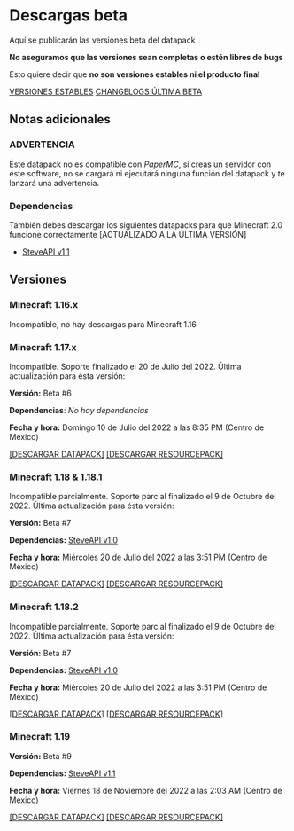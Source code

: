 # Descargas **beta**

Aquí se publicarán las versiones beta del datapack

**No aseguramos que las versiones sean completas o estén libres de bugs**

Esto quiere decir que **no son versiones estables ni el producto final**

[VERSIONES ESTABLES](https://tacozyt.github.io/lezah/downloads)
[CHANGELOGS ÚLTIMA BETA](https://github.com/tacozyt/lezah/releases/latest)

## Notas adicionales

### ADVERTENCIA

Éste datapack no es compatible con *PaperMC*, si creas un servidor con éste software, no se cargará ni ejecutará ninguna función del datapack y te lanzará una advertencia.

### Dependencias

También debes descargar los siguientes datapacks para que Minecraft 2.0 funcione correctamente [ACTUALIZADO A LA ÚLTIMA VERSIÓN]

 - [SteveAPI v1.1](https://github.com/tacozyt/steveapi/releases/tag/v1.1)

## Versiones

### Minecraft 1.16.x

Incompatible, no hay descargas para Minecraft 1.16


### Minecraft 1.17.x

Incompatible. Soporte finalizado el 20 de Julio del 2022. Última actualización para ésta versión:

**Versión:** Beta #6

**Dependencias**: *No hay dependencias*

**Fecha y hora:** Domingo 10 de Julio del 2022 a las 8:35 PM (Centro de México)

[[DESCARGAR DATAPACK]](https://github.com/tacozyt/lezah/releases/download/beta6_edit/Minecraft_2.0_Beta6_MC_1.17.zip)
[[DESCARGAR RESOURCEPACK]](https://github.com/tacozyt/lezah-assets/releases/download/RP-v1.1/Minecraft_2.0_RP_v1.1_MC1.17.zip)


### Minecraft 1.18 & 1.18.1

Incompatible parcialmente. Soporte parcial finalizado el 9 de Octubre del 2022. Última actualización para ésta versión:

**Versión:** Beta #7

**Dependencias:** [SteveAPI v1.0](https://github.com/tacozyt/steveapi/releases/tag/v1.0)

**Fecha y hora:** Miércoles 20 de Julio del 2022 a las 3:51 PM (Centro de México)

[[DESCARGAR DATAPACK]](https://github.com/tacozyt/lezah/releases/download/beta7/Minecraft_2.0_Beta7_MC_1.18.zip)
[[DESCARGAR RESOURCEPACK]](https://github.com/tacozyt/lezah-assets/releases/download/RP-v1.1/Minecraft_2.0_RP_v1.1_MC1.18.zip)


### Minecraft 1.18.2

Incompatible parcialmente. Soporte parcial finalizado el 9 de Octubre del 2022. Última actualización para ésta versión:

**Versión:** Beta #7

**Dependencias:** [SteveAPI v1.0](https://github.com/tacozyt/steveapi/releases/tag/v1.0)

**Fecha y hora:** Miércoles 20 de Julio del 2022 a las 3:51 PM (Centro de México)

[[DESCARGAR DATAPACK]](https://github.com/tacozyt/lezah/releases/download/beta7/Minecraft_2.0_Beta7_MC_1.18.2.zip)
[[DESCARGAR RESOURCEPACK]](https://github.com/tacozyt/lezah-assets/releases/download/RP-v1.1/Minecraft_2.0_RP_v1.1_MC1.18.zip)


### Minecraft 1.19

**Versión:** Beta #9

**Dependencias:** [SteveAPI v1.1](https://github.com/tacozyt/steveapi/releases/tag/v1.1)

**Fecha y hora:** Viernes 18 de Noviembre del 2022 a las 2:03 AM (Centro de México)

[[DESCARGAR DATAPACK]](https://github.com/tacozyt/lezah/releases/download/beta9/LezaH_DP_Beta9_MC_1.19.zip)
[[DESCARGAR RESOURCEPACK]](https://github.com/tacozyt/lezah-assets/releases/download/RP-v1.3/LezaH_DP_RP_v1.3_MC1.19.zip)
